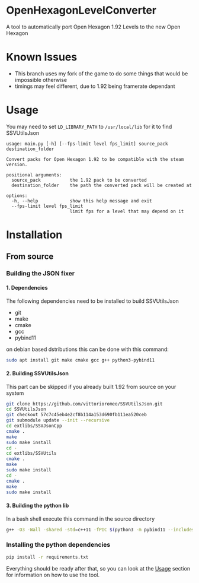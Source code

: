 # OpenHexagonLevelConverter
A tool to automatically port Open Hexagon 1.92 Levels to the new Open Hexagon
# Known Issues
- This branch uses my fork of the game to do some things that would be impossible otherwise
- timings may feel different, due to 1.92 being framerate dependant
# Usage
You may need to set `LD_LIBRARY_PATH` to `/usr/local/lib` for it to find SSVUtilsJson
```
usage: main.py [-h] [--fps-limit level fps_limit] source_pack destination_folder

Convert packs for Open Hexagon 1.92 to be compatible with the steam version.

positional arguments:
  source_pack           the 1.92 pack to be converted
  destination_folder    the path the converted pack will be created at

options:
  -h, --help            show this help message and exit
  --fps-limit level fps_limit
                        limit fps for a level that may depend on it
```
# Installation
## From source
### Building the JSON fixer
#### 1. Dependencies
The following dependencies need to be installed to build SSVUtilsJson
- git
- make
- cmake
- gcc
- pybind11

on debian based dstributions this can be done with this command:
```sh
sudo apt install git make cmake gcc g++ python3-pybind11
```
#### 2. Building SSVUtilsJson
This part can be skipped if you already built 1.92 from source on your system
```sh
git clone https://github.com/vittorioromeo/SSVUtilsJson.git
cd SSVUtilsJson
git checkout 57c7c45eb4e2cf8b114a153d690fb111ea520ceb
git submodule update --init --recursive
cd extlibs/SSVJsonCpp
cmake .
make
sudo make install
cd -
cd extlibs/SSVUtils
cmake .
make
sudo make install
cd -
cmake .
make
sudo make install
```
#### 3. Building the python lib
In a bash shell execute this command in the source directory
```bash
g++ -O3 -Wall -shared -std=c++11 -fPIC $(python3 -m pybind11 --includes) json_fixer.cpp -o json_fixer$(python3-config --extension-suffix) -ISSVUtilsJson/extlibs/SSVJsonCpp/include -lSSVJsonCpp -lSSVUtilsJson
```
### Installing the python dependencies
```sh
pip install -r requirements.txt
```
Everything should be ready after that, so you can look at the [Usage](#usage) section for information on how to use the tool.
